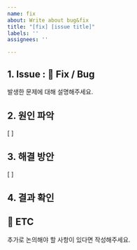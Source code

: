 ```yaml
---
name: fix
about: Write about bug&fix
title: "[fix] [issue title]"
labels: ''
assignees: ''

---
```


## 1. Issue : 🐞 Fix / Bug
발생한 문제에 대해 설명해주세요.

## 2. 원인 파악
[ ]
## 3. 해결 방안 
[ ]
## 4. 결과 확인
 
## 📎 ETC
추가로 논의해야 할 사항이 있다면 작성해주세요.
